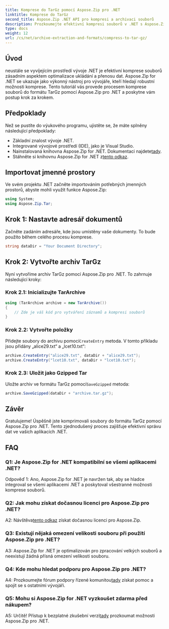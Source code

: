 ```yaml
---
title: Komprese do TarGz pomocí Aspose.Zip pro .NET
linktitle: Komprese do TarGz
second_title: Aspose.Zip .NET API pro kompresi a archivaci souborů
description: Prozkoumejte efektivní kompresi souborů v .NET s Aspose.Zip. Komprimujte do TarGz bez námahy.
type: docs
weight: 12
url: /cs/net/archive-extraction-and-formats/compress-to-tar-gz/
---
```

## Úvod

neustále se vyvíjejícím prostředí vývoje .NET je efektivní komprese souborů zásadním aspektem optimalizace ukládání a přenosu dat. Aspose.Zip for .NET se ukazuje jako výkonný nástroj pro vývojáře, kteří hledají robustní možnosti komprese. Tento tutoriál vás provede procesem komprese souborů do formátu TarGz pomocí Aspose.Zip pro .NET a poskytne vám postup krok za krokem.

## Předpoklady

Než se pustíte do výukového programu, ujistěte se, že máte splněny následující předpoklady:

- Základní znalost vývoje .NET.
- Integrované vývojové prostředí (IDE), jako je Visual Studio.
-  Nainstalovaná knihovna Aspose.Zip for .NET. Dokumentaci najdete[tady](https://reference.aspose.com/zip/net/).
-  Stáhněte si knihovnu Aspose.Zip for .NET z[tento odkaz](https://releases.aspose.com/zip/net/).

## Importovat jmenné prostory

Ve svém projektu .NET začněte importováním potřebných jmenných prostorů, abyste mohli využít funkce Aspose.Zip:

```csharp
using System;
using Aspose.Zip.Tar;
```

## Krok 1: Nastavte adresář dokumentů

Začněte zadáním adresáře, kde jsou umístěny vaše dokumenty. To bude použito během celého procesu komprese.

```csharp
string dataDir = "Your Document Directory";
```

## Krok 2: Vytvořte archiv TarGz

Nyní vytvoříme archiv TarGz pomocí Aspose.Zip pro .NET. To zahrnuje následující kroky:

### Krok 2.1: Inicializujte TarArchive

```csharp
using (TarArchive archive = new TarArchive())
{
    // Zde je váš kód pro vytváření záznamů a kompresi souborů
}
```

### Krok 2.2: Vytvořte položky

 Přidejte soubory do archivu pomocí`CreateEntry` metoda. V tomto příkladu jsou přidány „alice29.txt“ a „lcet10.txt“:

```csharp
archive.CreateEntry("alice29.txt", dataDir + "alice29.txt");
archive.CreateEntry("lcet10.txt", dataDir + "lcet10.txt");
```

### Krok 2.3: Uložit jako Gzipped Tar

 Uložte archiv ve formátu TarGz pomocí`SaveGzipped` metoda:

```csharp
archive.SaveGzipped(dataDir + "archive.tar.gz");
```

## Závěr

Gratulujeme! Úspěšně jste komprimovali soubory do formátu TarGz pomocí Aspose.Zip pro .NET. Tento zjednodušený proces zajišťuje efektivní správu dat ve vašich aplikacích .NET.

## FAQ

### Q1: Je Aspose.Zip for .NET kompatibilní se všemi aplikacemi .NET?
Odpověď 1: Ano, Aspose.Zip for .NET je navržen tak, aby se hladce integroval se všemi aplikacemi .NET a poskytoval všestranné možnosti komprese souborů.

### Q2: Jak mohu získat dočasnou licenci pro Aspose.Zip pro .NET?

 A2: Návštěva[tento odkaz](https://purchase.aspose.com/temporary-license/) získat dočasnou licenci pro Aspose.Zip.

### Q3: Existují nějaká omezení velikosti souboru při použití Aspose.Zip pro .NET?

A3: Aspose.Zip for .NET je optimalizován pro zpracování velkých souborů a neexistují žádná přísná omezení velikosti souboru.

### Q4: Kde mohu hledat podporu pro Aspose.Zip pro .NET?

 A4: Prozkoumejte fórum podpory řízené komunitou[tady](https://forum.aspose.com/c/zip/37) získat pomoc a spojit se s ostatními vývojáři.

### Q5: Mohu si Aspose.Zip for .NET vyzkoušet zdarma před nákupem?

 A5: Určitě! Přístup k bezplatné zkušební verzi[tady](https://releases.aspose.com/zip/net) prozkoumat možnosti Aspose.Zip pro .NET.